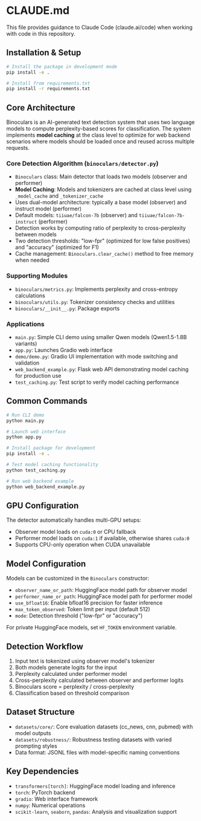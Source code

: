 # CLAUDE.md

This file provides guidance to Claude Code (claude.ai/code) when working with code in this repository.

## Installation & Setup

```bash
# Install the package in development mode
pip install -e .

# Install from requirements.txt
pip install -r requirements.txt
```

## Core Architecture

Binoculars is an AI-generated text detection system that uses two language models to compute perplexity-based scores for classification. The system implements **model caching** at the class level to optimize for web backend scenarios where models should be loaded once and reused across multiple requests.

### Core Detection Algorithm (`binoculars/detector.py`)
- `Binoculars` class: Main detector that loads two models (observer and performer)
- **Model Caching**: Models and tokenizers are cached at class level using `_model_cache` and `_tokenizer_cache`
- Uses dual-model architecture: typically a base model (observer) and instruct model (performer)  
- Default models: `tiiuae/falcon-7b` (observer) and `tiiuae/falcon-7b-instruct` (performer)
- Detection works by computing ratio of perplexity to cross-perplexity between models
- Two detection thresholds: "low-fpr" (optimized for low false positives) and "accuracy" (optimized for F1)
- Cache management: `Binoculars.clear_cache()` method to free memory when needed

### Supporting Modules
- `binoculars/metrics.py`: Implements perplexity and cross-entropy calculations
- `binoculars/utils.py`: Tokenizer consistency checks and utilities
- `binoculars/__init__.py`: Package exports

### Applications
- `main.py`: Simple CLI demo using smaller Qwen models (Qwen1.5-1.8B variants)
- `app.py`: Launches Gradio web interface 
- `demo/demo.py`: Gradio UI implementation with mode switching and validation
- `web_backend_example.py`: Flask web API demonstrating model caching for production use
- `test_caching.py`: Test script to verify model caching performance

## Common Commands

```bash
# Run CLI demo
python main.py

# Launch web interface
python app.py

# Install package for development
pip install -e .

# Test model caching functionality
python test_caching.py

# Run web backend example
python web_backend_example.py
```

## GPU Configuration

The detector automatically handles multi-GPU setups:
- Observer model loads on `cuda:0` or CPU fallback
- Performer model loads on `cuda:1` if available, otherwise shares `cuda:0`
- Supports CPU-only operation when CUDA unavailable

## Model Configuration

Models can be customized in the `Binoculars` constructor:
- `observer_name_or_path`: HuggingFace model path for observer model
- `performer_name_or_path`: HuggingFace model path for performer model  
- `use_bfloat16`: Enable bfloat16 precision for faster inference
- `max_token_observed`: Token limit per input (default 512)
- `mode`: Detection threshold ("low-fpr" or "accuracy")

For private HuggingFace models, set `HF_TOKEN` environment variable.

## Detection Workflow

1. Input text is tokenized using observer model's tokenizer
2. Both models generate logits for the input
3. Perplexity calculated under performer model
4. Cross-perplexity calculated between observer and performer logits
5. Binoculars score = perplexity / cross-perplexity
6. Classification based on threshold comparison

## Dataset Structure

- `datasets/core/`: Core evaluation datasets (cc_news, cnn, pubmed) with model outputs
- `datasets/robustness/`: Robustness testing datasets with varied prompting styles
- Data format: JSONL files with model-specific naming conventions

## Key Dependencies

- `transformers[torch]`: HuggingFace model loading and inference
- `torch`: PyTorch backend
- `gradio`: Web interface framework
- `numpy`: Numerical operations
- `scikit-learn`, `seaborn`, `pandas`: Analysis and visualization support